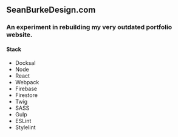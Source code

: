 ## SeanBurkeDesign.com
### An experiment in rebuilding my very outdated portfolio website.

#### Stack
  - Docksal
  - Node
  - React
  - Webpack
  - Firebase
  - Firestore
  - Twig
  - SASS
  - Gulp
  - ESLint
  - Stylelint
